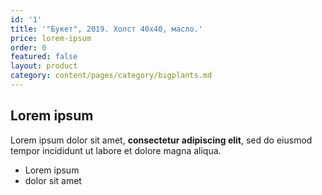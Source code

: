```yaml
---
id: '1'
title: '"Букет", 2019. Холст 40х40, масло.'
price: lorem-ipsum
order: 0
featured: false
layout: product
category: content/pages/category/bigplants.md
---
```

## Lorem ipsum

Lorem ipsum dolor sit amet, **consectetur adipiscing elit**, sed do eiusmod tempor incididunt ut labore et dolore magna aliqua.

- Lorem ipsum
- dolor sit amet